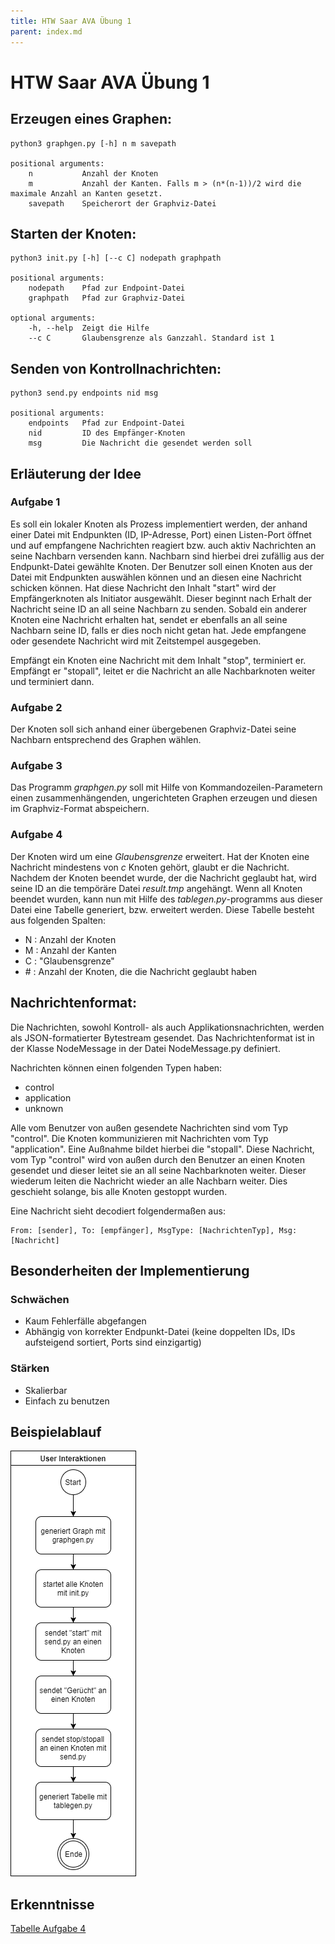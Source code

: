 ```yaml
---
title: HTW Saar AVA Übung 1
parent: index.md
---
```


# HTW Saar AVA Übung 1

## Erzeugen eines Graphen:
    python3 graphgen.py [-h] n m savepath
    
    positional arguments:
        n           Anzahl der Knoten
        m           Anzahl der Kanten. Falls m > (n*(n-1))/2 wird die maximale Anzahl an Kanten gesetzt.
        savepath    Speicherort der Graphviz-Datei
        

## Starten der Knoten:
    python3 init.py [-h] [--c C] nodepath graphpath
    
    positional arguments:
        nodepath    Pfad zur Endpoint-Datei
        graphpath   Pfad zur Graphviz-Datei
        
    optional arguments:
        -h, --help  Zeigt die Hilfe
        --c C       Glaubensgrenze als Ganzzahl. Standard ist 1
 
## Senden von Kontrollnachrichten:
    python3 send.py endpoints nid msg
    
    positional arguments:
        endpoints   Pfad zur Endpoint-Datei
        nid         ID des Empfänger-Knoten
        msg         Die Nachricht die gesendet werden soll
        
## Erläuterung der Idee
### Aufgabe 1
Es soll ein lokaler Knoten als Prozess implementiert werden, der anhand einer Datei mit Endpunkten (ID, IP-Adresse, Port) einen Listen-Port öffnet und auf empfangene Nachrichten reagiert bzw. auch aktiv Nachrichten an seine Nachbarn versenden kann. Nachbarn sind hierbei drei zufällig aus der Endpunkt-Datei gewählte Knoten. Der Benutzer soll einen Knoten aus der Datei mit Endpunkten auswählen können und an diesen eine Nachricht schicken können. Hat diese Nachricht den Inhalt "start" wird der Empfängerknoten als Initiator ausgewählt. Dieser beginnt nach Erhalt der Nachricht seine ID an all seine Nachbarn zu senden. Sobald ein anderer Knoten eine Nachricht erhalten hat, sendet er ebenfalls an all seine Nachbarn seine ID, falls er dies noch nicht getan hat. Jede empfangene oder gesendete Nachricht wird mit Zeitstempel ausgegeben. 

Empfängt ein Knoten eine Nachricht mit dem Inhalt "stop", terminiert er. Empfängt er "stopall", leitet er die Nachricht an alle Nachbarknoten weiter und terminiert dann.

### Aufgabe 2
Der Knoten soll sich anhand einer übergebenen Graphviz-Datei seine Nachbarn entsprechend des Graphen wählen.

### Aufgabe 3
Das Programm _graphgen.py_ soll mit Hilfe von Kommandozeilen-Parametern einen zusammenhängenden, ungerichteten Graphen erzeugen und diesen im Graphviz-Format abspeichern.

### Aufgabe 4
Der Knoten wird um eine _Glaubensgrenze_ erweitert. Hat der Knoten eine Nachricht mindestens von _c_ Knoten gehört, glaubt er die Nachricht. Nachdem der Knoten beendet wurde, der die Nachricht geglaubt hat, wird seine ID an die tempöräre Datei _result.tmp_ angehängt. Wenn all Knoten beendet wurden, kann nun mit Hilfe des _tablegen.py_-programms aus dieser Datei eine Tabelle generiert, bzw. erweitert werden. Diese Tabelle besteht aus folgenden Spalten:
* N : Anzahl der Knoten
* M : Anzahl der Kanten
* C : "Glaubensgrenze"
* \# : Anzahl der Knoten, die die Nachricht geglaubt haben

## Nachrichtenformat:
Die Nachrichten, sowohl Kontroll- als auch Applikationsnachrichten, werden als JSON-formatierter Bytestream gesendet.
Das Nachrichtenformat ist in der Klasse NodeMessage in der Datei NodeMessage.py definiert. 

Nachrichten können einen folgenden Typen haben:
* control
* application
* unknown

Alle vom Benutzer von außen gesendete Nachrichten sind vom Typ "control". Die Knoten kommunizieren mit Nachrichten vom Typ "application". 
Eine Außnahme bildet hierbei die "stopall". Diese Nachricht, vom Typ "control" wird von außen durch den Benutzer an einen Knoten gesendet und dieser leitet sie an all seine Nachbarknoten weiter. Dieser wiederum leiten die Nachricht wieder an alle Nachbarn weiter. Dies geschieht solange, bis alle Knoten gestoppt wurden. 

Eine Nachricht sieht decodiert folgendermaßen aus:

    From: [sender], To: [empfänger], MsgType: [NachrichtenTyp], Msg: [Nachricht]
    
## Besonderheiten der Implementierung
### Schwächen
* Kaum Fehlerfälle abgefangen
* Abhängig von korrekter Endpunkt-Datei (keine doppelten IDs, IDs aufsteigend sortiert, Ports sind einzigartig)

### Stärken
* Skalierbar
* Einfach zu benutzen
    
## Beispielablauf
![Userinteraktionen](Userinteraktionen.png)

## Erkenntnisse
[Tabelle Aufgabe 4](../ueb1/Tabelle.md)
    
